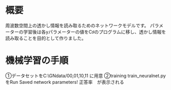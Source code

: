 # 概要
周波数空間上の透かし情報を読み取るためのネットワークモデルです。
パラメーターの学習後は各yパラメーターの値をC♯のプログラムに移し、透かし情報を読み取ることを目的として作りました。


# 機械学習の手順 
①データセットをC:\GNdata/00,01,10,11 に用意
②training
train_neuralnet.py をRun
Saved network parameters! 正答率　が表示される　
